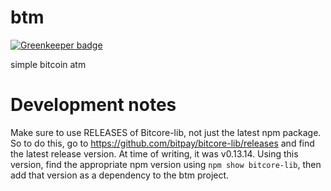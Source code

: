 # btm

[![Greenkeeper badge](https://badges.greenkeeper.io/insanity54/btm.svg)](https://greenkeeper.io/)

simple bitcoin atm



# Development notes

Make sure to use RELEASES of Bitcore-lib, not just the latest npm package. So to do this, go to https://github.com/bitpay/bitcore-lib/releases and find the latest release version. At time of writing, it was v0.13.14. Using this version, find the appropriate npm version using `npm show bitcore-lib`, then add that version as a dependency to the btm project.
